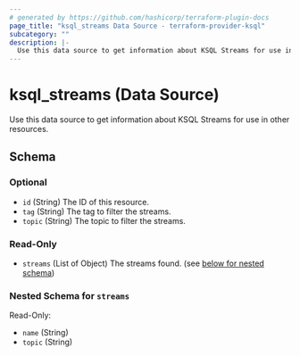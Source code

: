 ```yaml
---
# generated by https://github.com/hashicorp/terraform-plugin-docs
page_title: "ksql_streams Data Source - terraform-provider-ksql"
subcategory: ""
description: |-
  Use this data source to get information about KSQL Streams for use in other resources.
---
```


# ksql_streams (Data Source)

Use this data source to get information about KSQL Streams for use in other resources.



<!-- schema generated by tfplugindocs -->
## Schema

### Optional

- `id` (String) The ID of this resource.
- `tag` (String) The tag to filter the streams.
- `topic` (String) The topic to filter the streams.

### Read-Only

- `streams` (List of Object) The streams found. (see [below for nested schema](#nestedatt--streams))

<a id="nestedatt--streams"></a>
### Nested Schema for `streams`

Read-Only:

- `name` (String)
- `topic` (String)


